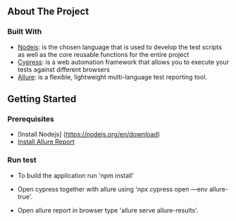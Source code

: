 <!-- ABOUT THE PROJECT -->
## About The Project

### Built With

* [Nodejs](https://nodejs.org/en/about): is the chosen language that is used to develop the test scripts as well as the core reusable functions for the entire project
* [Cypress](https://www.cypress.io/): is a web automation framework that allows you to execute your tests against different browsers
* [Allure](https://qameta.io/allure-report/): is a flexible, lightweight multi-language test reporting tool.

<!-- GETTING STARTED -->
## Getting Started


### Prerequisites

* [Install Nodejs] (https://nodejs.org/en/download)
* [Install Allure Report](https://docs.qameta.io/allure/)

### Run test
* To build the application run 'npm install'

* Open cypress together with allure using 'npx cypress open —env allure-true'.

* Open allure report in browser type 'allure serve allure-results'.
